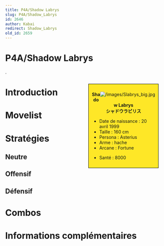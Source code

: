 ```yaml
---
title: P4A/Shadow Labrys
slug: P4A/Shadow_Labrys
id: 2646
author: Kabai
redirect: Shadow_Labrys
old_id: 2659
---
```


# P4A/Shadow Labrys

.

<div style="float:right; border: 1px black solid; background-color: #FEE727; width: 40%; margin:15px; padding:10px">
<div style="float:right">

![](/images/Slabrys_big.jpg "/images/Slabrys_big.jpg")

</div>
<div>
<center>

**Shadow Labrys**  
**シャドウラビリス**  
  

</center>

- Date de naissance : 20 avril 1999
- Taille : 160 cm
- Persona : Asterius
- Arme : hache
- Arcane : Fortune

<!-- -->

- Santé : 8000

</div>
</div>

# Introduction

# Movelist

# Stratégies

## Neutre

## Offensif

## Défensif

# Combos

# Informations complémentaires
